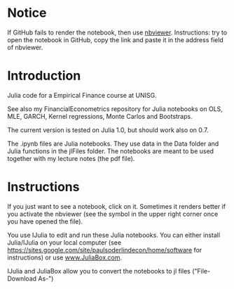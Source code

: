 # Notice 
If GitHub fails to render the notebook, then use [nbviewer](https://nbviewer.jupyter.org/). Instructions: try to open the notebook in GitHub, copy the link and paste it in the address field of nbviewer.

# Introduction

Julia code for a Empirical Finance course at UNISG. 

See also my FinancialEconometrics repository for Julia notebooks on OLS, MLE, GARCH, Kernel regressions, Monte Carlos and Bootstraps.

The current version is tested on Julia 1.0, but should work also on 0.7.

The .ipynb files are Julia notebooks. They use data in the Data folder and Julia functions in the jlFiles folder. The notebooks are meant to be used together with my lecture notes (the pdf file).


# Instructions

If you just want to see a notebook, click on it.  Sometimes it renders better if you activate the nbviewer (see the symbol in the upper right corner once you have opened the file).

You use IJulia to edit and run these Julia notebooks. You can either install Julia/IJulia on your local computer (see https://sites.google.com/site/paulsoderlindecon/home/software for instructions) or use www.JuliaBox.com. 

IJulia and JuliaBox allow you to convert the notebooks to jl files ("File-Download As-")

